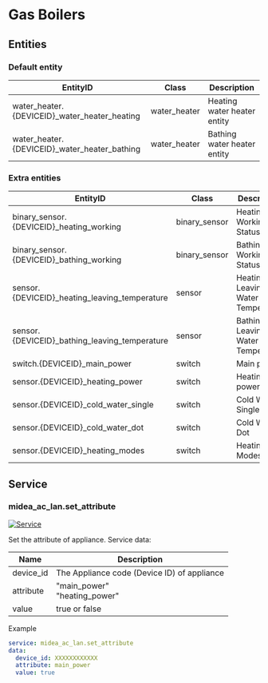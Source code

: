 # Gas Boilers

## Entities

### Default entity

| EntityID                                      | Class        | Description                 |
| --------------------------------------------- | ------------ | --------------------------- |
| water_heater.{DEVICEID}\_water_heater_heating | water_heater | Heating water heater entity |
| water_heater.{DEVICEID}\_water_heater_bathing | water_heater | Bathing water heater entity |

### Extra entities

| EntityID                                       | Class         | Description                       |
| ---------------------------------------------- | ------------- | --------------------------------- |
| binary_sensor.{DEVICEID}\_heating_working      | binary_sensor | Heating Working Status            |
| binary_sensor.{DEVICEID}\_bathing_working      | binary_sensor | Bathing Working Status            |
| sensor.{DEVICEID}\_heating_leaving_temperature | sensor        | Heating Leaving Water Temperature |
| sensor.{DEVICEID}\_bathing_leaving_temperature | sensor        | Bathing Leaving Water Temperature |
| switch.{DEVICEID}\_main_power                  | switch        | Main power                        |
| sensor.{DEVICEID}\_heating_power               | switch        | Heating power                     |
| sensor.{DEVICEID}\_cold_water_single           | switch        | Cold Water Single                 |
| sensor.{DEVICEID}\_cold_water_dot              | switch        | Cold Water Dot                    |
| sensor.{DEVICEID}\_heating_modes               | switch        | Heating Modes                     |

## Service

### midea_ac_lan.set_attribute

[![Service](https://my.home-assistant.io/badges/developer_call_service.svg)](https://my.home-assistant.io/redirect/developer_call_service/?service=midea_ac_lan.set_attribute)

Set the attribute of appliance. Service data:

| Name      | Description                                 |
| --------- | ------------------------------------------- |
| device_id | The Appliance code (Device ID) of appliance |
| attribute | "main_power"<br />"heating_power"           |
| value     | true or false                               |

Example

```yaml
service: midea_ac_lan.set_attribute
data:
  device_id: XXXXXXXXXXXX
  attribute: main_power
  value: true
```
